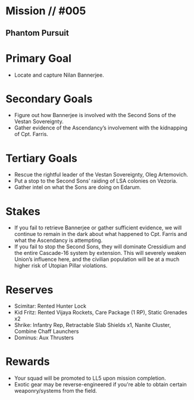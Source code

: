 # Mission // #005
## Phantom Pursuit
# Primary Goal
- Locate and capture Nilan Bannerjee.

# Secondary Goals
- Figure out how Bannerjee is involved with the Second Sons of the Vestan Sovereignty.
- Gather evidence of the Ascendancy’s involvement with the kidnapping of Cpt. Farris.

# Tertiary Goals
- Rescue the rightful leader of the Vestan Sovereignty, Oleg Artemovich.
- Put a stop to the Second Sons’ raiding of LSA colonies on Vezoria.
- Gather intel on what the Sons are doing on Edarum.

# Stakes
- If you fail to retrieve Bannerjee or gather sufficient evidence, we will continue to remain in the dark about what happened to Cpt. Farris and what the Ascendancy is attempting.
- If you fail to stop the Second Sons, they will dominate Cressidium and the entire Cascade-16 system by extension. This will severely weaken Union’s influence here, and the civilian population will be at a much higher risk of Utopian Pillar violations.

# Reserves
- Scimitar: Rented Hunter Lock
- Kid Fritz: Rented Vijaya Rockets, Care Package (1 RP), Static Grenades x2
- Shrike: Infantry Rep, Retractable Slab Shields x1, Nanite Cluster, Combine Chaff Launchers
- Dominus: Aux Thrusters

# Rewards
- Your squad will be promoted to LL5 upon mission completion.
- Exotic gear may be reverse-engineered if you're able to obtain certain weaponry/systems from the field.